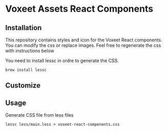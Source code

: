 Voxeet Assets React Components
=====================

## Installation

This repository contains styles and icon for the Voxeet React components. You can modify the css or replace images.
Feel free to regenerate the css with instructions below

You need to install lessc in ordre to generate the CSS.

``
brew install lessc
``

## Customize



## Usage

Generate CSS file from less files

``
lessc less/main.less > voxeet-react-components.css
``
